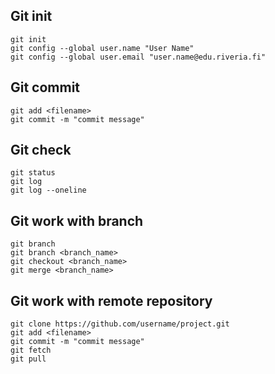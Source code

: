## Git init

    git init
    git config --global user.name "User Name"
    git config --global user.email "user.name@edu.riveria.fi"
    
## Git commit

    git add <filename>
    git commit -m "commit message"

## Git check

    git status
    git log
    git log --oneline

## Git work with branch

    git branch
    git branch <branch_name>
    git checkout <branch_name>
    git merge <branch_name>

## Git work with remote repository

    git clone https://github.com/username/project.git
    git add <filename>
    git commit -m "commit message"
    git fetch
    git pull 